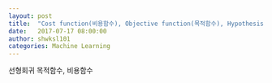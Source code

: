 ```yaml
---
layout: post
title:  "Cost function(비용함수), Objective function(목적함수), Hypothesis function(가설함수)"
date:   2017-07-17 08:00:00
author: shwksl101
categories: Machine Learning
---
```


선형회귀 목적함수, 비용함수
